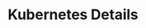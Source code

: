 ---
type: "module"
title: "Kubernetes Details"
description: "Explore the intricate details of Kubernetes, its architecture, components, and how it orchestrates containerized applications effectively."
weight: 3
tags: [kubernetes]
level: "beginner"
categories: "foundations"
---